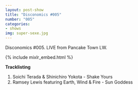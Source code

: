 ```yaml
---
layout: post-show
title: "Disconomics #005"
number: "005"
categories:
- shows
img: super-sexe.jpg
---
```


Disconomics #005. LIVE from Pancake Town LW.

{% include mixlr_embed.html %}

**Tracklisting**

1. Soichi Terada & Shinichiro Yokota - Shake Yours 
1. Ramsey Lewis featuring Earth, Wind & Fire - Sun Goddess
